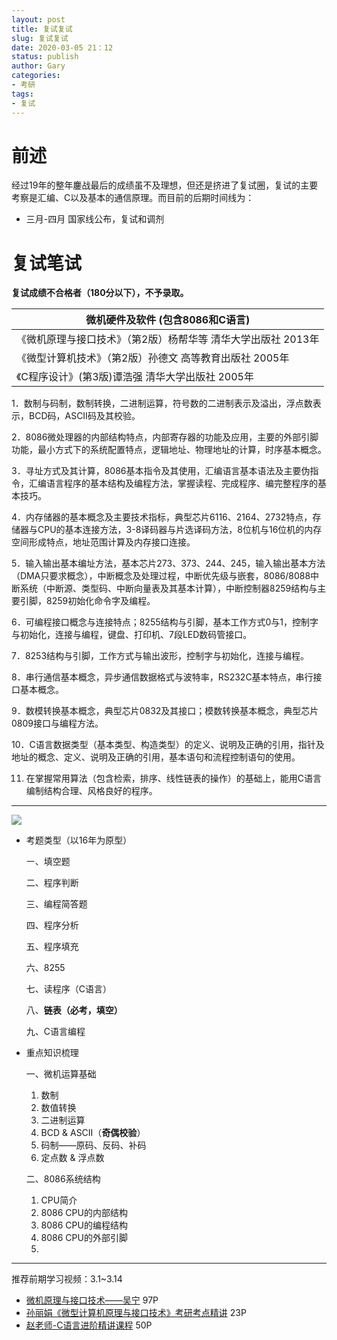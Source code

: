 ```yaml
---
layout: post
title: 复试复试
slug: 复试复试
date: 2020-03-05 21：12
status: publish
author: Gary
categories: 
- 考研
tags: 
- 复试
---
```


# 前述

经过19年的整年鏖战最后的成绩虽不及理想，但还是挤进了复试圈，复试的主要考察是汇编、C以及基本的通信原理。而目前的后期时间线为：

- 三月-四月 国家线公布，复试和调剂

# 复试笔试

**复试成绩不合格者（180分以下），不予录取。**

| 微机硬件及软件 (包含8086和C语言)                             |
| ------------------------------------------------------------ |
| 《微机原理与接口技术》（第2版）杨帮华等 清华大学出版社 2013年 |
| 《微型计算机技术》（第2版）孙德文 高等教育出版社 2005年      |
| 《C程序设计》(第3版)谭浩强 清华大学出版社  2005年            |

1．数制与码制，数制转换，二进制运算，符号数的二进制表示及溢出，浮点数表示，BCD码，ASCII码及其校验。

2．8086微处理器的内部结构特点，内部寄存器的功能及应用，主要的外部引脚功能，最小方式下的系统配置特点，逻辑地址、物理地址的计算，时序基本概念。

3．寻址方式及其计算，8086基本指令及其使用，汇编语言基本语法及主要伪指令，汇编语言程序的基本结构及编程方法，掌握读程、完成程序、编完整程序的基本技巧。

4．内存储器的基本概念及主要技术指标，典型芯片6116、2164、2732特点，存储器与CPU的基本连接方法，3-8译码器与片选译码方法，8位机与16位机的内存空间形成特点，地址范围计算及内存接口连接。

5．输入输出基本编址方法，基本芯片273、373、244、245，输入输出基本方法（DMA只要求概念），中断概念及处理过程，中断优先级与嵌套，8086/8088中断系统（中断源、类型码、中断向量表及其基本计算），中断控制器8259结构与主要引脚，8259初始化命令字及编程。

6．可编程接口概念与连接特点；8255结构与引脚，基本工作方式0与1，控制字与初始化，连接与编程，键盘、打印机、7段LED数码管接口。

7．8253结构与引脚，工作方式与输出波形，控制字与初始化，连接与编程。

8．串行通信基本概念，异步通信数据格式与波特率，RS232C基本特点，串行接口基本概念。

9．数模转换基本概念，典型芯片0832及其接口；模数转换基本概念，典型芯片0809接口与编程方法。

10．C语言数据类型（基本类型、构造类型）的定义、说明及正确的引用，指针及地址的概念、定义、说明及正确的引用，基本语句和流程控制语句的使用。

11. 在掌握常用算法（包含检索，排序、线性链表的操作）的基础上，能用C语言编制结构合理、风格良好的程序。

---

![](https://i.loli.net/2020/03/06/PkpGV7UwWEfaTls.jpg)

- 考题类型（以16年为原型）

  ㇐、填空题

  二、程序判断

  三、编程简答题

  四、程序分析

  五、程序填充

  六、8255

  七、读程序（C语言）

  八、**链表（必考，填空）**

  九、C语言编程

- 重点知识梳理

  一、微机运算基础

  1. 数制
  2. 数值转换
  3. 二进制运算
  4. BCD & ASCII（**奇偶校验**）
  5. 码制——原码、反码、补码
  6. 定点数 & 浮点数

  二、8086系统结构

  1. CPU简介
  2. 8086 CPU的内部结构
  3. 8086 CPU的编程结构
  4. 8086 CPU的外部引脚
  5. 

---

推荐前期学习视频：3.1~3.14

- [微机原理与接口技术——吴宁](https://www.bilibili.com/video/av25962916) 97P
- [孙丽娟《微型计算机原理与接口技术》考研考点精讲](https://www.bilibili.com/video/av8912554) 23P
- [赵老师-C语言进阶精讲课程](https://www.bilibili.com/video/av24024521) 50P